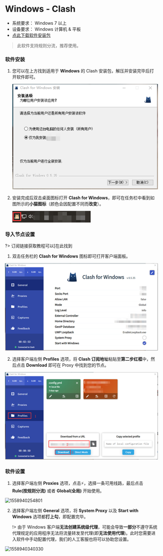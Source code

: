 # Windows - Clash

- 系统要求： Windows 7 以上
- 设备要求： Windows 计算机 & 平板
- [点此下载软件安装包](https://download.thessr.io/Clash.for.Windows-0.5.35-win.zip)

> 此软件支持规则分流，推荐使用。

### 软件安装

1. 您可以在上方找到适用于 **Windows** 的 Clash 安装包，解压并安装完毕后打开软件即可。

   ![1558940044409](images/1558940044409.png)

2. 安装完成后双击桌面图标打开 **Clash for Windows**，即可在任务栏中看到如图所示的**小猫图标**（颜色会因配置不同而**改变**）。

   ![1558940070590](images/1558940070590.png)

### 导入节点设置

?> 订阅链接获取教程可以[在此找到

1. 双击任务栏的 **Clash for Windows** 图标即可打开客户端面板。

![1558940127271](images/1558940127271.png)

2. 选择客户端左侧 **Profiles** 选项，将 **Clash 订阅地址**粘贴至**第二步红框**中，然后点击 **Download** 即可在 Proxy 中找到您的节点。

![1558940180731](images/1558940180731.png)

### 软件设置

1. 选择客户端左侧 **Proxies** 选项，点击⚡，选择一条可用线路，最后点击 **Rule(按规则分流)** 或者 **Global(全局)** 开始使用。

![1558940254801](C:/Users/Z3205/Documents/thessrdocs/images/1558940254801.png)

2. 选择客户端左侧 **General** 选项，将 **System Proxy** 以及 **Start with Windows** 选项都**打上勾**，即配置完毕。

   !> 由于 Windows 客户端**无法创建系统级代理**，可能会导致**一部分**不遵守系统代理规定的应用程序无法将流量转发至代理(即**无法使用代理**)。此时您需要进入软件中手动配置代理，我们的人工客服也将可以协助您设置。

![1558940340330](C:/Users/Z3205/Documents/thessrdocs/images/1558940340330.png)

